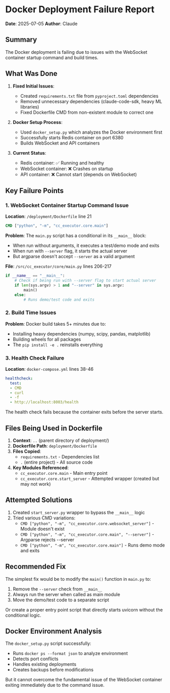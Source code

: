 # Docker Deployment Failure Report

**Date**: 2025-07-05
**Author**: Claude

## Summary

The Docker deployment is failing due to issues with the WebSocket container startup command and build times.

## What Was Done

1. **Fixed Initial Issues**:
   - Created `requirements.txt` file from `pyproject.toml` dependencies
   - Removed unnecessary dependencies (claude-code-sdk, heavy ML libraries)
   - Fixed Dockerfile CMD from non-existent module to correct one

2. **Docker Setup Process**:
   - Used `docker_setup.py` which analyzes the Docker environment first
   - Successfully starts Redis container on port 6380
   - Builds WebSocket and API containers

3. **Current Status**:
   - Redis container: ✅ Running and healthy
   - WebSocket container: ❌ Crashes on startup
   - API container: ❌ Cannot start (depends on WebSocket)

## Key Failure Points

### 1. WebSocket Container Startup Command Issue

**Location**: `/deployment/Dockerfile` line 21
```dockerfile
CMD ["python", "-m", "cc_executor.core.main"]
```

**Problem**: The `main.py` script has a conditional in its `__main__` block:
- When run without arguments, it executes a test/demo mode and exits
- When run with `--server` flag, it starts the actual server
- But argparse doesn't accept `--server` as a valid argument

**File**: `/src/cc_executor/core/main.py` lines 206-217
```python
if __name__ == "__main__":
    # Check if being run with --server flag to start actual server
    if len(sys.argv) > 1 and "--server" in sys.argv:
        main()
    else:
        # Runs demo/test code and exits
```

### 2. Build Time Issues

**Problem**: Docker build takes 5+ minutes due to:
- Installing heavy dependencies (numpy, scipy, pandas, matplotlib)
- Building wheels for all packages
- The `pip install -e .` reinstalls everything

### 3. Health Check Failure

**Location**: `docker-compose.yml` lines 38-46
```yaml
healthcheck:
  test:
  - CMD
  - curl
  - -f
  - http://localhost:8003/health
```

The health check fails because the container exits before the server starts.

## Files Being Used in Dockerfile

1. **Context**: `..` (parent directory of deployment/)
2. **Dockerfile Path**: `deployment/Dockerfile`
3. **Files Copied**:
   - `requirements.txt` - Dependencies list
   - `.` (entire project) - All source code
4. **Key Modules Referenced**:
   - `cc_executor.core.main` - Main entry point
   - `cc_executor.core.start_server` - Attempted wrapper (created but may not work)

## Attempted Solutions

1. Created `start_server.py` wrapper to bypass the `__main__` logic
2. Tried various CMD variations:
   - `CMD ["python", "-m", "cc_executor.core.websocket_server"]` - Module doesn't exist
   - `CMD ["python", "-m", "cc_executor.core.main", "--server"]` - Argparse rejects --server
   - `CMD ["python", "-m", "cc_executor.core.main"]` - Runs demo mode and exits

## Recommended Fix

The simplest fix would be to modify the `main()` function in `main.py` to:
1. Remove the `--server` check from `__main__`
2. Always run the server when called as main module
3. Move the demo/test code to a separate script

Or create a proper entry point script that directly starts uvicorn without the conditional logic.

## Docker Environment Analysis

The `docker_setup.py` script successfully:
- Runs `docker ps --format json` to analyze environment
- Detects port conflicts
- Handles existing deployments
- Creates backups before modifications

But it cannot overcome the fundamental issue of the WebSocket container exiting immediately due to the command issue.